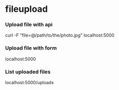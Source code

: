 fileupload
==========

### Upload file with api
curl -F "file=@/path/to/the/photo.jpg" localhost:5000

### Upload file with form
localhost:5000

### List uploaded files
localhost:5000/uploads
